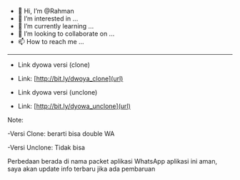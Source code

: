 - 👋 Hi, I’m @Rahman
- 👀 I’m interested in ...
- 🌱 I’m currently learning ...
- 💞️ I’m looking to collaborate on ...
- 📫 How to reach me ...

-------------------------------------------

- Link dyowa versi (clone)
- Link: [http://bit.ly/dwoya_clone](url)

- Link dyowa versi (unclone)
- Link: [http://bit.ly/dyowa_unclone](url)

Note:

-Versi Clone: berarti bisa double WA

-Versi Unclone: Tidak bisa

Perbedaan berada di nama packet aplikasi WhatsApp
aplikasi ini aman, saya akan update info terbaru jika ada pembaruan



